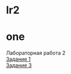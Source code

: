 # lr2
# one
Лабораторная работа 2
<br/>[Задание 1](https://toptyh.github.io/lr2/lr21.html)
<br/>[Задание 3](https://toptyh.github.io/lr2/lr23.html)
